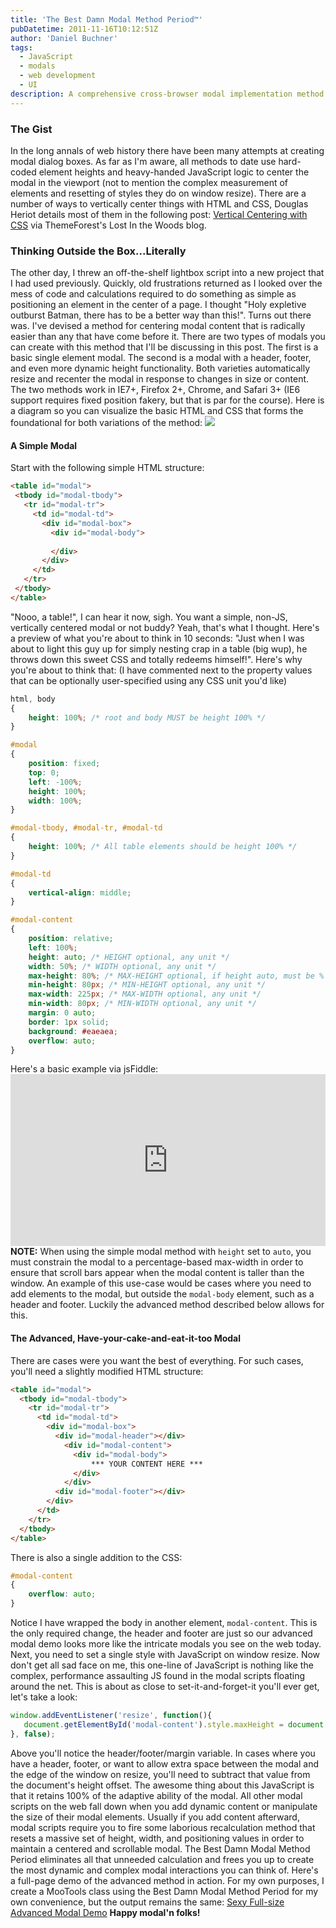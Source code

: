 ```yaml
---
title: 'The Best Damn Modal Method Period™'
pubDatetime: 2011-11-16T10:12:51Z
author: 'Daniel Buchner'
tags:
  - JavaScript
  - modals
  - web development
  - UI
description: A comprehensive cross-browser modal implementation method that handles all the edge cases and browser quirks for creating robust modal dialogs.
---
```


### The Gist

 In the long annals of web history there have been many attempts at creating modal dialog boxes. As far as I'm aware, all methods to date use hard-coded element heights and heavy-handed JavaScript logic to center the modal in the viewport (not to mention the complex measurement of elements and resetting of styles they do on window resize). There are a number of ways to vertically center things with HTML and CSS, Douglas Heriot details most of them in the following post: [Vertical Centering with CSS](http://blog.themeforest.net/tutorials/vertical-centering-with-css/) via ThemeForest's Lost In the Woods blog.

### Thinking Outside the Box...Literally

 The other day, I threw an off-the-shelf lightbox script into a new project that I had used previously. Quickly, old frustrations returned as I looked over the mess of code and calculations required to do something as simple as positioning an element in the center of a page. I thought "Holy expletive outburst Batman, there has to be a better way than this!". Turns out there was. I've devised a method for centering modal content that is radically easier than any that have come before it. There are two types of modals you can create with this method that I'll be discussing in this post. The first is a basic single element modal. The second is a modal with a header, footer, and even more dynamic height functionality. Both varieties automatically resize and recenter the modal in response to changes in size or content. The two methods work in IE7+, Firefox 2+, Chrome, and Safari 3+ (IE6 support requires fixed position fakery, but that is par for the course). Here is a diagram so you can visualize the basic HTML and CSS that forms the foundational for both variations of the method: ![](https://www.backalleycoder.com/wp-content/uploads/2011/11/best-damn-modal.png)
 
 #### A Simple Modal

 Start with the following simple HTML structure:
 
 ```html
<table id="modal">
  <tbody id="modal-tbody">
    <tr id="modal-tr">
      <td id="modal-td">
        <div id="modal-box">
          <div id="modal-body"> 
              
          </div>
        </div>
      </td>
    </tr>
  </tbody>
</table>
```

 "Nooo, a table!", I can hear it now, sigh. You want a simple, non-JS, vertically centered modal or not buddy? Yeah, that's what I thought. Here's a preview of what you're about to think in 10 seconds: "Just when I was about to light this guy up for simply nesting crap in a table (big wup), he throws down this sweet CSS and totally redeems himself!". Here's why you're about to think that: (I have commented next to the property values that can be optionally user-specified using any CSS unit you'd like)
 
```css
html, body
{
    height: 100%; /* root and body MUST be height 100% */
}

#modal
{
    position: fixed;
    top: 0;
    left: -100%;
    height: 100%;
    width: 100%;
}

#modal-tbody, #modal-tr, #modal-td
{
    height: 100%; /* All table elements should be height 100% */
}

#modal-td
{
    vertical-align: middle;
}

#modal-content
{
    position: relative;
    left: 100%;
    height: auto; /* HEIGHT optional, any unit */
    width: 50%; /* WIDTH optional, any unit */    
    max-height: 80%; /* MAX-HEIGHT optional, if height auto, must be % */
    min-height: 80px; /* MIN-HEIGHT optional, any unit */
    max-width: 225px; /* MAX-WIDTH optional, any unit */
    min-width: 80px; /* MIN-WIDTH optional, any unit */
    margin: 0 auto;
    border: 1px solid;
    background: #eaeaea;
    overflow: auto;
}
```

 Here's a basic example via jsFiddle: <iframe allowfullscreen="allowfullscreen" frameborder="0" src="http://jsfiddle.net/q3Rks/29/embedded/?clickable=true" style="height: 275px; width: 100%; display: block;"></iframe> **NOTE:** When using the simple modal method with `height` set to `auto`, you must constrain the modal to a percentage-based max-width in order to ensure that scroll bars appear when the modal content is taller than the window. An example of this use-case would be cases where you need to add elements to the modal, but outside the `modal-body` element, such as a header and footer. Luckily the advanced method described below allows for this.

#### The Advanced, Have-your-cake-and-eat-it-too Modal

 There are cases were you want the best of everything. For such cases, you'll need a slightly modified HTML structure:
 
```html
<table id="modal">
  <tbody id="modal-tbody">
    <tr id="modal-tr">
      <td id="modal-td">
        <div id="modal-box">
          <div id="modal-header"></div>
            <div id="modal-content">
              <div id="modal-body">
                  *** YOUR CONTENT HERE ***
              </div>
            </div>
          <div id="modal-footer"></div>
        </div>
      </td>
    </tr>
  </tbody>
</table>
```

 There is also a single addition to the CSS: 
 
```css
#modal-content
{
	overflow: auto;
}
```

 Notice I have wrapped the body in another element, `modal-content`. This is the only required change, the header and footer are just so our advanced modal demo looks more like the intricate modals you see on the web today. Next, you need to set a single style with JavaScript on window resize. Now don't get all sad face on me, this one-line of JavaScript is nothing like the complex, performance assaulting JS found in the modal scripts floating around the net. This is about as close to set-it-and-forget-it you'll ever get, let's take a look:
 
 ```javascript
window.addEventListener('resize', function(){
    document.getElementById('modal-content').style.maxHeight = document.documentElement.offsetHeight - headerFooterMargin;
}, false);
```

 Above you'll notice the header/footer/margin variable. In cases where you have a header, footer, or want to allow extra space between the modal and the edge of the window on resize, you'll need to subtract that value from the document's height offset. The awesome thing about this JavaScript is that it retains 100% of the adaptive ability of the modal. All other modal scripts on the web fall down when you add dynamic content or manipulate the size of their modal elements. Usually if you add content afterward, modal scripts require you to fire some laborious recalculation method that resets a massive set of height, width, and positioning values in order to maintain a centered and scrollable modal. The Best Damn Modal Method Period eliminates all that unneeded calculation and frees you up to create the most dynamic and complex modal interactions you can think of. Here's a full-page demo of the advanced method in action. For my own purposes, I create a MooTools class using the Best Damn Modal Method Period for my own convenience, but the output remains the same: [Sexy Full-size Advanced Modal Demo](https://www.backalleycoder.com/best-damn-modal-example/index.html) **Happy modal'n folks!**